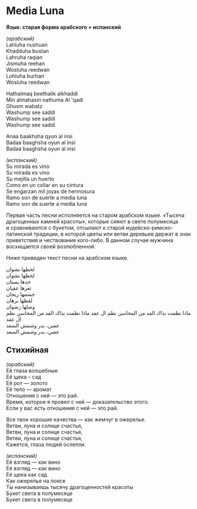 <div>

# Media Luna

**Язык: старая форма арабского + испанский**

</div>

<div>

*(арабский)*  
Lahluha nushuan  
Khadduha bustan  
Lahruha raqian  
Jismuha reehan  
Wosluha reedwan  
Lohluha burhan  
Wosluha reedwan

Hathalmaq beethalik alkhaddi  
Min almahasin nathuma Al 'qadi  
Ghusm wabatz  
Washump see saddi  
Washump see saddi  
Washump see saddi

Anaa baakhsha qyun al insi  
Badaa baaghsha oyun al insi  
Badaa baaghsha oyun al insi

*(испанский)*  
Su mirada es vino  
Su mirada es vino  
Su mejilla un huerto  
Como en un collar en su cintura  
Se engarzan mil joyas de hermosura  
Ramo son de suerte a media luna  
Ramo son de suerte a media luna

</div>

<div>

Первая часть песни исполняется на старом арабском языке. «Тысяча драгоценных камней красоты», которые сияют в свете полумесяца и сравниваются с букетом, отсылают к старой иудейско-римско-латинской традиции, в которой цветы или ветви деревьев держат в знак приветствия и чествования кого-либо. В данном случае мужчина восхищается своей возлюбленной.

Ниже приведен текст песни на арабском языке.

لحظها نشوان  
لحظها نشوان  
خدها بستان  
ثغرها عقيان  
جسمها ريحان  
لفظها برهان  
وصلها رضوان  
ماذا نظمت بذاك القد من المحاسن نظم ال عقد ماذا نظمت بذاك القد من المحاسن نظم ال عقد  
غصن، بدر وشمش السعد  
غصن، بدر وشمش السعد

</div>

<div>

## Стихийная

</div>

<div>

*(арабский)*  
Её глаза волшебные  
Её щека – сад  
Её рот — золото  
Её тело — аромат  
Отношения с ней — это рай.  
Время, которое я провел с ней — доказательство этого.  
Если у вас есть отношения с ней — это рай.

Все твои хорошие качества — как жемчуг в ожерелье.  
Ветви, луна и солнце счастья,  
Ветви, луна и солнце счастья,  
Ветви, луна и солнце счастья,  
Кажется, глаза людей ослепли.

*(испанский)*  
Её взгляд — как вино  
Её взгляд — как вино  
Её щека как сад  
Как ожерелье на поясе  
Ты нанизываешь тысячу драгоценностей красоты  
Букет света в полумесяце  
Букет света в полумесяце

</div>
